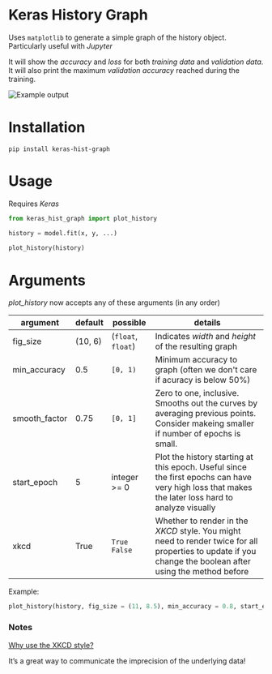 # Keras History Graph

Uses `matplotlib` to generate a simple graph of the history object. Particularly useful with _Jupyter_

It will show the _accuracy_ and _loss_ for both _training data_ and _validation data_.
It will also print the maximum _validation accuracy_ reached during the training.

![Example output](https://user-images.githubusercontent.com/17264277/43170872-5ff85946-8f75-11e8-86e8-d08a0fa79f15.png)

# Installation

`pip install keras-hist-graph`

# Usage

Requires _Keras_

```py
from keras_hist_graph import plot_history

history = model.fit(x, y, ...)

plot_history(history)
```

# Arguments

_plot_history_ now accepts any of these arguments (in any order)

| argument | default | possible | details |
| -------- | ------- | -------- | ------- |
| fig_size | (10, 6) | (`float`, `float`) | Indicates _width_ and _height_ of the resulting graph |
| min_accuracy | 0.5 | `[0, 1)` | Minimum accuracy to graph (often we don't care if acuracy is below 50%) |
| smooth_factor | 0.75 | `[0, 1]` | Zero to one, inclusive. Smooths out the curves by averaging previous points. Consider makeing smaller if number of epochs is small. |
| start_epoch | 5 | integer >= 0 | Plot the history starting at this epoch. Useful since the first epochs can have very high loss that makes the later loss hard to analyze visually |
| xkcd | True | `True` `False` | Whether to render in the _XKCD_ style. You might need to render twice for all properties to update if you change the boolean after using the method before |

Example:

```py
plot_history(history, fig_size = (11, 8.5), min_accuracy = 0.8, start_epoch = 2, smooth_factor = 0.1)
```

### Notes

[Why use the XKCD style?](https://www.chrisstucchio.com/blog/2014/why_xkcd_style_graphs_are_important.html)

It’s a great way to communicate the imprecision of the underlying data!
